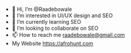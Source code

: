 - 👋 Hi, I’m @Raadebowale
- 👀 I’m interested in UI/UX design and SEO
- 🌱 I’m currently learning SEO
- 💞️ I’m looking to collaborate on SEO
- 📫 How to reach me raadebowale@gmail.com
- My Website https://afrohunt.com

<!---
Raadebowale/Raadebowale is a ✨ special ✨ repository because its `README.md` (this file) appears on your GitHub profile.
You can click the Preview link to take a look at your changes.
--->

